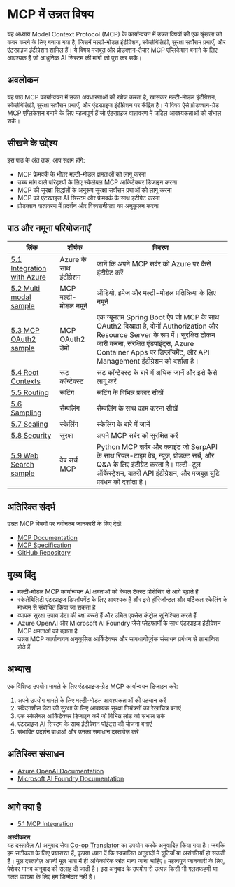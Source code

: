 <!--
CO_OP_TRANSLATOR_METADATA:
{
  "original_hash": "494d87e1c4b9239c70f6a341fcc59a48",
  "translation_date": "2025-06-02T18:38:09+00:00",
  "source_file": "05-AdvancedTopics/README.md",
  "language_code": "hi"
}
-->
# MCP में उन्नत विषय

यह अध्याय Model Context Protocol (MCP) के कार्यान्वयन में उन्नत विषयों की एक श्रृंखला को कवर करने के लिए बनाया गया है, जिसमें मल्टी-मोडल इंटीग्रेशन, स्केलेबिलिटी, सुरक्षा सर्वोत्तम प्रथाएँ, और एंटरप्राइज इंटीग्रेशन शामिल हैं। ये विषय मजबूत और प्रोडक्शन-तैयार MCP एप्लिकेशन बनाने के लिए आवश्यक हैं जो आधुनिक AI सिस्टम की मांगों को पूरा कर सकें।

## अवलोकन

यह पाठ MCP कार्यान्वयन में उन्नत अवधारणाओं की खोज करता है, खासकर मल्टी-मोडल इंटीग्रेशन, स्केलेबिलिटी, सुरक्षा सर्वोत्तम प्रथाएँ, और एंटरप्राइज इंटीग्रेशन पर केंद्रित है। ये विषय ऐसे प्रोडक्शन-ग्रेड MCP एप्लिकेशन बनाने के लिए महत्वपूर्ण हैं जो एंटरप्राइज वातावरण में जटिल आवश्यकताओं को संभाल सकें।

## सीखने के उद्देश्य

इस पाठ के अंत तक, आप सक्षम होंगे:

- MCP फ्रेमवर्क के भीतर मल्टी-मोडल क्षमताओं को लागू करना
- उच्च मांग वाले परिदृश्यों के लिए स्केलेबल MCP आर्किटेक्चर डिजाइन करना
- MCP की सुरक्षा सिद्धांतों के अनुरूप सुरक्षा सर्वोत्तम प्रथाओं को लागू करना
- MCP को एंटरप्राइज AI सिस्टम और फ्रेमवर्क के साथ इंटीग्रेट करना
- प्रोडक्शन वातावरण में प्रदर्शन और विश्वसनीयता का अनुकूलन करना

## पाठ और नमूना परियोजनाएँ

| लिंक | शीर्षक | विवरण |
|------|-------|-------------|
| [5.1 Integration with Azure](./mcp-integration/README.md) | Azure के साथ इंटीग्रेशन | जानें कि अपने MCP सर्वर को Azure पर कैसे इंटीग्रेट करें |
| [5.2 Multi modal sample](./mcp-multi-modality/README.md) | MCP मल्टी-मोडल नमूने | ऑडियो, इमेज और मल्टी-मोडल प्रतिक्रिया के लिए नमूने |
| [5.3 MCP OAuth2 sample](../../../05-AdvancedTopics/mcp-oauth2-demo) | MCP OAuth2 डेमो | एक न्यूनतम Spring Boot ऐप जो MCP के साथ OAuth2 दिखाता है, दोनों Authorization और Resource Server के रूप में। सुरक्षित टोकन जारी करना, संरक्षित एंडपॉइंट्स, Azure Container Apps पर डिप्लॉयमेंट, और API Management इंटीग्रेशन को दर्शाता है। |
| [5.4 Root Contexts](./mcp-root-contexts/README.md) | रूट कॉन्टेक्स्ट | रूट कॉन्टेक्स्ट के बारे में अधिक जानें और इसे कैसे लागू करें |
| [5.5 Routing](./mcp-routing/README.md) | रूटिंग | रूटिंग के विभिन्न प्रकार सीखें |
| [5.6 Sampling](./mcp-sampling/README.md) | सैम्पलिंग | सैम्पलिंग के साथ काम करना सीखें |
| [5.7 Scaling](./mcp-scaling/README.md) | स्केलिंग | स्केलिंग के बारे में जानें |
| [5.8 Security](./mcp-security/README.md) | सुरक्षा | अपने MCP सर्वर को सुरक्षित करें |
| [5.9 Web Search sample](./web-search-mcp/README.md) | वेब सर्च MCP | Python MCP सर्वर और क्लाइंट जो SerpAPI के साथ रियल-टाइम वेब, न्यूज़, प्रोडक्ट सर्च, और Q&A के लिए इंटीग्रेट करता है। मल्टी-टूल ऑर्केस्ट्रेशन, बाहरी API इंटीग्रेशन, और मजबूत त्रुटि प्रबंधन को दर्शाता है। |

## अतिरिक्त संदर्भ

उन्नत MCP विषयों पर नवीनतम जानकारी के लिए देखें:
- [MCP Documentation](https://modelcontextprotocol.io/)
- [MCP Specification](https://spec.modelcontextprotocol.io/)
- [GitHub Repository](https://github.com/modelcontextprotocol)

## मुख्य बिंदु

- मल्टी-मोडल MCP कार्यान्वयन AI क्षमताओं को केवल टेक्स्ट प्रोसेसिंग से आगे बढ़ाते हैं
- स्केलेबिलिटी एंटरप्राइज डिप्लॉयमेंट के लिए आवश्यक है और इसे हॉरिजॉन्टल और वर्टिकल स्केलिंग के माध्यम से संबोधित किया जा सकता है
- व्यापक सुरक्षा उपाय डेटा की रक्षा करते हैं और उचित एक्सेस कंट्रोल सुनिश्चित करते हैं
- Azure OpenAI और Microsoft AI Foundry जैसे प्लेटफार्मों के साथ एंटरप्राइज इंटीग्रेशन MCP क्षमताओं को बढ़ाता है
- उन्नत MCP कार्यान्वयन अनुकूलित आर्किटेक्चर और सावधानीपूर्वक संसाधन प्रबंधन से लाभान्वित होते हैं

## अभ्यास

एक विशिष्ट उपयोग मामले के लिए एंटरप्राइज-ग्रेड MCP कार्यान्वयन डिजाइन करें:

1. अपने उपयोग मामले के लिए मल्टी-मोडल आवश्यकताओं की पहचान करें
2. संवेदनशील डेटा की सुरक्षा के लिए आवश्यक सुरक्षा नियंत्रणों का रेखाचित्र बनाएं
3. एक स्केलेबल आर्किटेक्चर डिजाइन करें जो विभिन्न लोड को संभाल सके
4. एंटरप्राइज AI सिस्टम के साथ इंटीग्रेशन पॉइंट्स की योजना बनाएं
5. संभावित प्रदर्शन बाधाओं और उनका समाधान दस्तावेज़ करें

## अतिरिक्त संसाधन

- [Azure OpenAI Documentation](https://learn.microsoft.com/en-us/azure/ai-services/openai/)
- [Microsoft AI Foundry Documentation](https://learn.microsoft.com/en-us/ai-services/)

---

## आगे क्या है

- [5.1 MCP Integration](./mcp-integration/README.md)

**अस्वीकरण**:  
यह दस्तावेज़ AI अनुवाद सेवा [Co-op Translator](https://github.com/Azure/co-op-translator) का उपयोग करके अनुवादित किया गया है। जबकि हम सटीकता के लिए प्रयासरत हैं, कृपया ध्यान दें कि स्वचालित अनुवादों में त्रुटियाँ या असंगतियाँ हो सकती हैं। मूल दस्तावेज़ अपनी मूल भाषा में ही अधिकारिक स्रोत माना जाना चाहिए। महत्वपूर्ण जानकारी के लिए, पेशेवर मानव अनुवाद की सलाह दी जाती है। इस अनुवाद के उपयोग से उत्पन्न किसी भी गलतफहमी या गलत व्याख्या के लिए हम जिम्मेदार नहीं हैं।